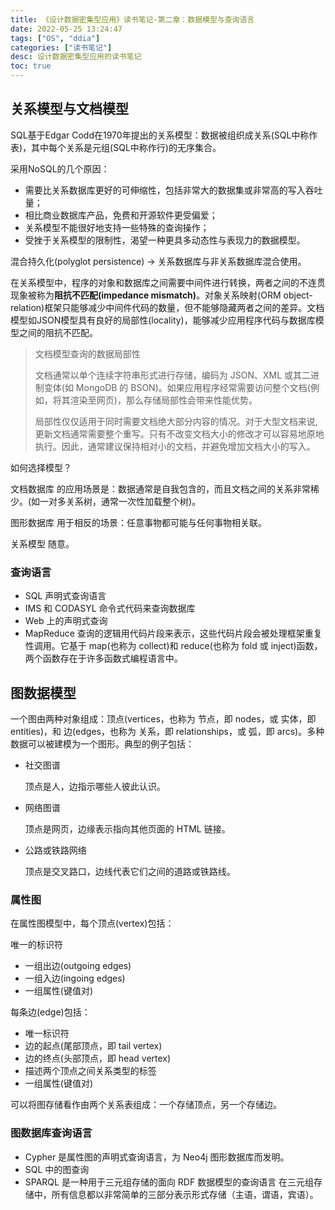 ```yaml
---
title: 《设计数据密集型应用》读书笔记-第二章：数据模型与查询语言
date: 2022-05-25 13:24:47
tags: ["OS", "ddia"]
categories: ["读书笔记"]
desc: 设计数据密集型应用的读书笔记
toc: true
---
```


## 关系模型与文档模型

SQL基于Edgar Codd在1970年提出的关系模型：数据被组织成关系(SQL中称作表)，其中每个关系是元组(SQL中称作行)的无序集合。

<!-- more -->

采用NoSQL的几个原因：

- 需要比关系数据库更好的可伸缩性，包括非常大的数据集或非常高的写入吞吐量；
- 相比商业数据库产品，免费和开源软件更受偏爱；
- 关系模型不能很好地支持一些特殊的查询操作；
- 受挫于关系模型的限制性，渴望一种更具多动态性与表现力的数据模型。

混合持久化(polyglot persistence) -> 关系数据库与非关系数据库混合使用。

在关系模型中，程序的对象和数据库之间需要中间件进行转换，两者之间的不连贯现象被称为**阻抗不匹配(impedance mismatch)**。对象关系映射(ORM object-relation)框架只能够减少中间件代码的数量，但不能够隐藏两者之间的差异。文档模型如JSON模型具有良好的局部性(locality)，能够减少应用程序代码与数据库模型之间的阻抗不匹配。

> 文档模型查询的数据局部性
>
> 文档通常以单个连续字符串形式进行存储，编码为 JSON、XML 或其二进制变体(如 MongoDB 的 BSON)。如果应用程序经常需要访问整个文档(例如，将其渲染至网页)，那么存储局部性会带来性能优势。
>
> 局部性仅仅适用于同时需要文档绝大部分内容的情况。对于大型文档来说,更新文档通常需要整个重写。只有不改变文档大小的修改才可以容易地原地执行。因此，通常建议保持相对小的文档，并避免增加文档大小的写入。

如何选择模型？

文档数据库 的应用场景是：数据通常是自我包含的，而且文档之间的关系非常稀少。(如一对多关系树，通常一次性加载整个树)。

图形数据库 用于相反的场景：任意事物都可能与任何事物相关联。

关系模型 随意。

### 查询语言

- SQL 声明式查询语言
- IMS 和 CODASYL 命令式代码来查询数据库
- Web 上的声明式查询
- MapReduce 查询的逻辑用代码片段来表示，这些代码片段会被处理框架重复性调用。它基于 map(也称为 collect)和 reduce(也称为 fold 或 inject)函数，两个函数存在于许多函数式编程语言中。

## 图数据模型

一个图由两种对象组成：顶点(vertices，也称为 节点，即 nodes，或 实体，即 entities)，和 边(edges，也称为 关系，即 relationships，或 弧，即 arcs)。多种数据可以被建模为一个图形。典型的例子包括：

- 社交图谱

  顶点是人，边指示哪些人彼此认识。

- 网络图谱

  顶点是网页，边缘表示指向其他页面的 HTML 链接。

- 公路或铁路网络

  顶点是交叉路口，边线代表它们之间的道路或铁路线。

### 属性图

在属性图模型中，每个顶点(vertex)包括：

唯一的标识符

- 一组出边(outgoing edges)
- 一组入边(ingoing edges)
- 一组属性(键值对)

每条边(edge)包括：

- 唯一标识符
- 边的起点(尾部顶点，即 tail vertex)
- 边的终点(头部顶点，即 head vertex)
- 描述两个顶点之间关系类型的标签
- 一组属性(键值对)

可以将图存储看作由两个关系表组成：一个存储顶点，另一个存储边。

### 图数据库查询语言

- Cypher 是属性图的声明式查询语言，为 Neo4j 图形数据库而发明。
- SQL 中的图查询
- SPARQL 是一种用于三元组存储的面向 RDF 数据模型的查询语言 
  在三元组存储中，所有信息都以非常简单的三部分表示形式存储（主语，谓语，宾语）。
